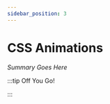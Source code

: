 ```yaml
---
sidebar_position: 3
---
```


# CSS Animations

_Summary Goes Here_

:::tip Off You Go!

<QuestButton text="Happy Questing" link='' />

:::

